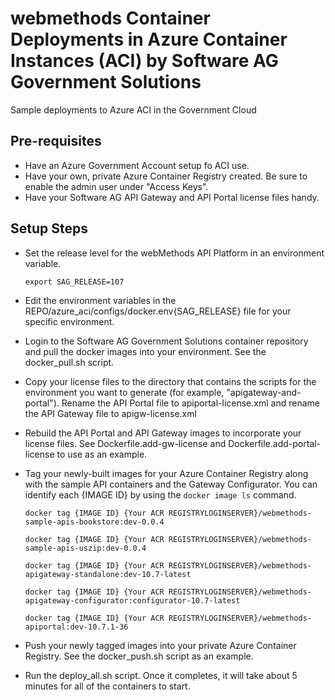 # webmethods Container Deployments in Azure Container Instances (ACI) by Software AG Government Solutions 

Sample deployments to Azure ACI in the Government Cloud

## Pre-requisites

- Have an Azure Government Account setup fo ACI use.
- Have your own, private Azure Container Registry created.  Be sure to enable the admin user under "Access Keys".
- Have your Software AG API Gateway and API Portal license files handy.


## Setup Steps

- Set the release level for the webMethods API Platform in an environment variable.

    `export SAG_RELEASE=107`

- Edit the environment variables in the REPO/azure_aci/configs/docker.env{SAG_RELEASE} file for your specific environment.
- Login to the Software AG Government Solutions container repository and pull the docker images into your environment.  See the docker_pull.sh script.
- Copy your license files to the directory that contains the scripts for the environment you want to generate (for example, "apigateway-and-portal").  Rename the API Portal file to apiportal-license.xml and rename the API Gateway file to apigw-license.xml
- Rebuild the API Portal and API Gateway images to incorporate your license files.  See Dockerfile.add-gw-license and Dockerfile.add-portal-license to use as an example.
- Tag your newly-built images for your Azure Container Registry along with the sample API containers and the Gateway Configurator.  You can identify each {IMAGE ID} by using the `docker image ls` command.

    `docker tag {IMAGE ID} {Your ACR REGISTRYLOGINSERVER}/webmethods-sample-apis-bookstore:dev-0.0.4`
    
    `docker tag {IMAGE ID} {Your ACR REGISTRYLOGINSERVER}/webmethods-sample-apis-uszip:dev-0.0.4`

    `docker tag {IMAGE ID} {Your ACR REGISTRYLOGINSERVER}/webmethods-apigateway-standalone:dev-10.7-latest`

    `docker tag {IMAGE ID} {Your ACR REGISTRYLOGINSERVER}/webmethods-apigateway-configurator:configurator-10.7-latest`

    `docker tag {IMAGE ID} {Your ACR REGISTRYLOGINSERVER}/webmethods-apiportal:dev-10.7.1-36`

- Push your newly tagged images into your private Azure Container Registry.  See the docker_push.sh script as an example.
- Run the deploy_all.sh script.  Once it completes, it will take about 5 minutes for all of the containers to start.
